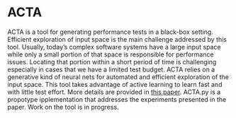 # ACTA

ACTA is a tool for generating performance tests in a black-box setting. Efficient exploration of input space is the main challenge addressed by this tool. Usually, today’s complex software systems have a large input space while only a small portion of that space is responsible for performance issues. Locating that portion within a short period of time is challenging especially in cases that we have a limited test budget. ACTA relies on a generative kind of neural nets for automated and efficient exploration of the input space. This tool takes advantage of active learning to learn fast and with little test effort. More details are provided in [this paper](https://arxiv.org/abs/2104.02102). ACTA.py is a propotype ipplementation that addresses the experiments presented in the paper. Work on the tool is in progress.